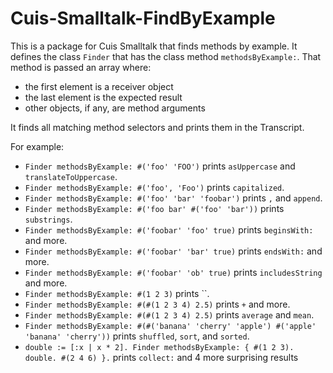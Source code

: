 # Cuis-Smalltalk-FindByExample

This is a package for Cuis Smalltalk that finds methods by example.
It defines the class `Finder` that has the class method `methodsByExample:`.
That method is passed an array where:

- the first element is a receiver object
- the last element is the expected result
- other objects, if any, are method arguments

It finds all matching method selectors and prints them in the Transcript.

For example:

- `Finder methodsByExample: #('foo' 'FOO')` prints `asUppercase` and `translateToUppercase`.
- `Finder methodsByExample: #('foo', 'Foo')` prints `capitalized`.
- `Finder methodsByExample: #('foo' 'bar' 'foobar')` prints `,` and `append`.
- `Finder methodsByExample: #('foo bar' #('foo' 'bar'))` prints `substrings`.
- `Finder methodsByExample: #('foobar' 'foo' true)` prints `beginsWith:` and more.
- `Finder methodsByExample: #('foobar' 'bar' true)` prints `endsWith:` and more.
- `Finder methodsByExample: #('foobar' 'ob' true)` prints `includesString` and more.
- `Finder methodsByExample: #(1 2 3)` prints ``.
- `Finder methodsByExample: #(#(1 2 3 4) 2.5)` prints `+` and more.
- `Finder methodsByExample: #(#(1 2 3 4) 2.5)` prints `average` and `mean`.
- `Finder methodsByExample: #(#('banana' 'cherry' 'apple') #('apple' 'banana' 'cherry'))` prints `shuffled`, `sort`, and `sorted`.
- `double := [:x | x * 2]. Finder methodsByExample: { #(1 2 3). double. #(2 4 6) }.` prints `collect:` and 4 more surprising results
